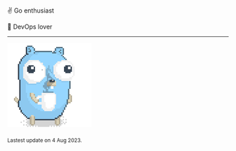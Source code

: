 :v: Go enthusiast

:muscle: DevOps lover

---

![Image alt text](/images/gopher_with_coffee.gif)


<sub>Lastest update on 4 Aug 2023.</sub>
